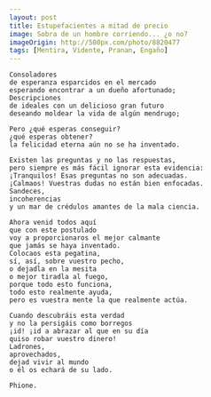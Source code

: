 ```yaml
---
layout: post
title: Estupefacientes a mitad de precio
image: Sobra de un hombre corriendo... ¿o no?
imageOrigin: http://500px.com/photo/8820477
tags: [Mentira, Vidente, Pranan, Engaño]
---
```


	Consoladores
	de esperanza esparcidos en el mercado
	esperando encontrar a un dueño afortunado;
	Descripciones
	de ideales con un delicioso gran futuro
	deseando moldear la vida de algún mendrugo;

	Pero ¿qué esperas conseguir?
	¿qué esperas obtener?
	la felicidad eterna aún no se ha inventado.

	Existen las preguntas y no las respuestas,
	pero siempre es más fácil ignorar esta evidencia:
	¡Tranquilos! Esas preguntas no son adecuadas.
	¡Calmaos! Vuestras dudas no están bien enfocadas.
	Sandeces,
	incoherencias
	y un mar de crédulos amantes de la mala ciencia.

	Ahora venid todos aquí
	que con este postulado
	voy a proporcionaros el mejor calmante
	que jamás se haya inventado.
	Colocaos esta pegatina,
	sí, así, sobre vuestro pecho,
	o dejadla en la mesita
	o mejor tiradla al fuego,
	porque todo esto funciona,
	todo esto realmente ayuda,
	pero es vuestra mente la que realmente actúa.

	Cuando descubráis esta verdad
	y no la persigáis como borregos
	¡id! ¡id a abrazar al que en su día
	quiso robar vuestro dinero!
	Ladrones,
	aprovechados,
	dejad vivir al mundo
	o él os echará de su lado.

	Phione.
